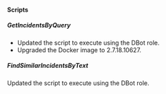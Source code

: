 
#### Scripts
##### GetIncidentsByQuery
- Updated the script to execute using the DBot role.
- Upgraded the Docker image to 2.7.18.10627.

##### FindSimilarIncidentsByText
Updated the script to execute using the DBot role.
